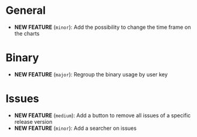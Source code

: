 # General
- **NEW FEATURE** (`minor`): Add the possibility to change the time frame on the charts

# Binary
- **NEW FEATURE** (`major`): Regroup the binary usage by user key

# Issues
- **NEW FEATURE** (`medium`): Add a button to remove all issues of a specific release version
- **NEW FEATURE** (`minor`): Add a searcher on issues

